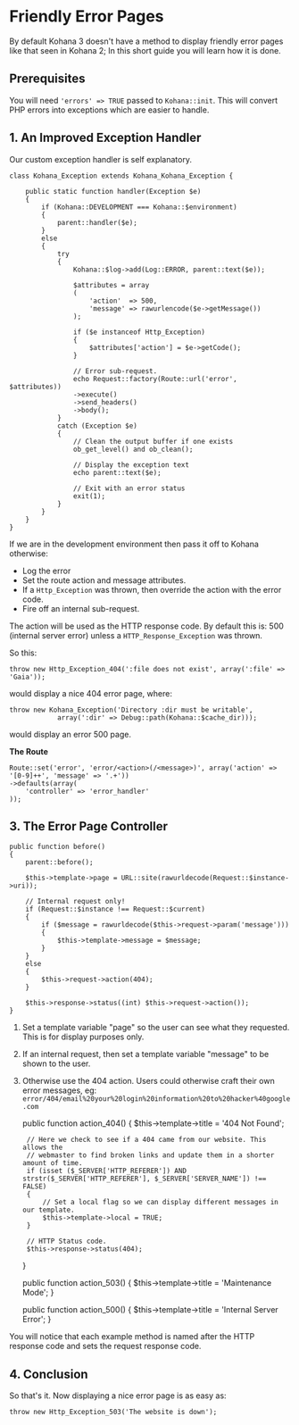 # Friendly Error Pages

By default Kohana 3 doesn't have a method to display friendly error pages like that
seen in Kohana 2; In this short guide you will learn how it is done.

## Prerequisites

You will need `'errors' => TRUE` passed to `Kohana::init`. This will convert PHP
errors into exceptions which are easier to handle.

## 1. An Improved Exception Handler

Our custom exception handler is self explanatory.

	class Kohana_Exception extends Kohana_Kohana_Exception {

		public static function handler(Exception $e)
		{
			if (Kohana::DEVELOPMENT === Kohana::$environment)
			{
				parent::handler($e);
			}
			else
			{
				try
				{
					Kohana::$log->add(Log::ERROR, parent::text($e));

					$attributes = array
					(
						'action'  => 500,
						'message' => rawurlencode($e->getMessage())
					);

					if ($e instanceof Http_Exception)
					{
						$attributes['action'] = $e->getCode();
					}

					// Error sub-request.
					echo Request::factory(Route::url('error', $attributes))
					->execute()
					->send_headers()
					->body();
				}
				catch (Exception $e)
				{
					// Clean the output buffer if one exists
					ob_get_level() and ob_clean();

					// Display the exception text
					echo parent::text($e);

					// Exit with an error status
					exit(1);
				}
			}
		}
	}

If we are in the development environment then pass it off to Kohana otherwise:

* Log the error
* Set the route action and message attributes.
* If a `Http_Exception` was thrown, then override the action with the error code.
* Fire off an internal sub-request.

The action will be used as the HTTP response code. By default this is: 500 (internal
server error) unless a `HTTP_Response_Exception` was thrown.

So this:

	throw new Http_Exception_404(':file does not exist', array(':file' => 'Gaia'));

would display a nice 404 error page, where:

	throw new Kohana_Exception('Directory :dir must be writable',
				array(':dir' => Debug::path(Kohana::$cache_dir)));

would display an error 500 page.

**The Route**

	Route::set('error', 'error/<action>(/<message>)', array('action' => '[0-9]++', 'message' => '.+'))
	->defaults(array(
		'controller' => 'error_handler'
	));

## 3. The Error Page Controller

	public function before()
	{
		parent::before();

		$this->template->page = URL::site(rawurldecode(Request::$instance->uri));

		// Internal request only!
		if (Request::$instance !== Request::$current)
		{
			if ($message = rawurldecode($this->request->param('message')))
			{
				$this->template->message = $message;
			}
		}
		else
		{
			$this->request->action(404);
		}

		$this->response->status((int) $this->request->action());
	}

1. Set a template variable "page" so the user can see what they requested. This
   is for display purposes only.
2. If an internal request, then set a template variable "message" to be shown to
   the user.
3. Otherwise use the 404 action. Users could otherwise craft their own error messages, eg:
   `error/404/email%20your%20login%20information%20to%20hacker%40google.com`


	public function action_404()
	{
		$this->template->title = '404 Not Found';

		// Here we check to see if a 404 came from our website. This allows the
		// webmaster to find broken links and update them in a shorter amount of time.
		if (isset ($_SERVER['HTTP_REFERER']) AND strstr($_SERVER['HTTP_REFERER'], $_SERVER['SERVER_NAME']) !== FALSE)
		{
			// Set a local flag so we can display different messages in our template.
			$this->template->local = TRUE;
		}

		// HTTP Status code.
		$this->response->status(404);
	}

	public function action_503()
	{
		$this->template->title = 'Maintenance Mode';
	}

	public function action_500()
	{
		$this->template->title = 'Internal Server Error';
	}

You will notice that each example method is named after the HTTP response code
and sets the request response code.

## 4. Conclusion

So that's it. Now displaying a nice error page is as easy as:

	throw new Http_Exception_503('The website is down');
